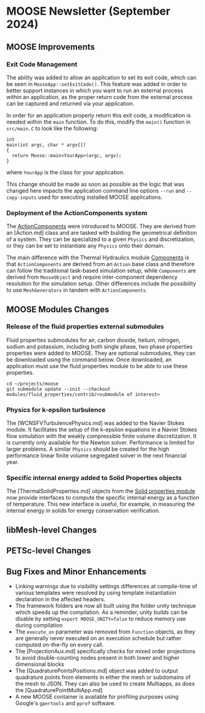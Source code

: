 # MOOSE Newsletter (September 2024)

## MOOSE Improvements

### Exit Code Management

The ability was added to allow an application to set its exit code, which can
be seen in `MooseApp::setExitCode()`. This feature was added in order to better
support instances in which you want to run an external process within an application,
as the proper return code from the external process can be captured and
returned via your application.

In order for an application properly return this exit code, a modification is needed
within the `main` function. To do this, modify the `main()` function in `src/main.C`
to look like the following:

```
int
main(int argc, char * argv[])
{
  return Moose::main<YourApp>(argc, argv);
}
```

where `YourApp` is the class for your application.

This change should be made as soon as possible as the logic that was changed here
impacts the application command line options `--run` and `--copy-inputs` used for
executing installed MOOSE applications.

### Deployment of the ActionComponents system

The [ActionComponents](syntax/ActionComponents/index.md) were introduced to MOOSE. They are derived from an [Action.md] class and are tasked with
building the geometrical definition of a system. They can be specialized to a given `Physics` and discretization,
or they can be set to instantiate any `Physics` onto their domain.

The main difference with the Thermal Hydraulics module [Components](syntax/Components/index.md) is that `ActionComponents` are derived
from an `Action` base class and therefore can follow the traditional task-based simulation setup, while `Components` are derived
from `MooseObject` and require inter-component dependency resolution for the simulation setup.
Other differences include the possibility to use `MeshGenerators` in tandem with `ActionComponents`.

## MOOSE Modules Changes

### Release of the fluid properties external submodules

Fluid properties submodules for air, carbon dioxide, helium, nitrogen, sodium and potassium, including
both single phase, two phase properties properties were added to MOOSE. They are optional submodules,
they can be downloaded using the command below. Once downloaded, an application must use the fluid properties
module to be able to use these properties.

```
cd ~/projects/moose
git submodule update --init --checkout modules/fluid_properties/contrib/<submodule of interest>
```

### Physics for k-epsilon turbulence

The [WCNSFVTurbulencePhysics.md] was added to the Navier Stokes module. It facilitates the setup of the k-epsilon
equations in a Navier Stokes flow simulation with the weakly compressible finite volume discretization. It is currently
only available for the Newton solver. Performance is limited for larger problems.
A similar `Physics` should be created for the high performance linear finite volume segregated solver in the next financial year.

### Specific internal energy added to Solid Properties objects

The [ThermalSolidProperties.md] objects from the [Solid properties module](modules/solid_properties/index.md)
now provide interfaces to compute the specific internal energy as a function of
temperature. This new interface is useful, for example, in measuring the
internal energy in solids for energy conservation verification.

## libMesh-level Changes

## PETSc-level Changes

## Bug Fixes and Minor Enhancements

- Linking warnings due to visibility settings differences at compile-time of various templates
  were resolved by using template instantiation declaration in the affected headers.
- The framework folders are now all built using the folder unity technique which speeds up the compilation.
  As a reminder, unity builds can be disable by setting `export MOOSE_UNITY=false` to reduce memory use during compilation
- The `execute_on` parameter was removed from `Function` objects, as they are generally never executed on
  an execution schedule but rather computed on-the-fly on every call.
- The [ProjectionAux.md] specifically checks for mixed order projections to avoid double-counting nodes present
  in both lower and higher dimensional blocks
- The [QuadraturePointsPositions.md] object was added to output quadrature points from elements in either the mesh or
  subdomains of the mesh to JSON. They can also be used to create Multiapps, as does the [QuadraturePointMultiApp.md]
- A new MOOSE container is available for profiling purposes using Google's `gpertools` and `pprof` software.
